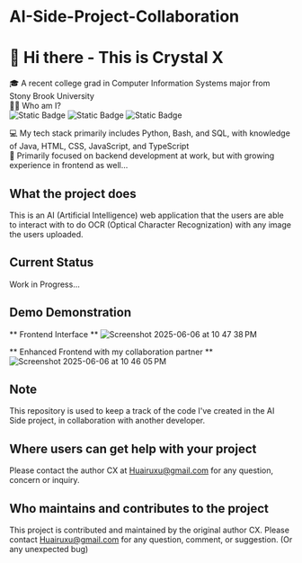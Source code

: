 # AI-Side-Project-Collaboration
# 👋 Hi there - This is Crystal X
🎓 A recent college grad in Computer Information Systems major from Stony Brook University  
👩‍💻 Who am I?  
![Static Badge](https://img.shields.io/badge/who_am_i-Jr.%20Software%20Engineer-purple)
![Static Badge](https://img.shields.io/badge/who_am_i-On%20the%20Road%20to%20System%20Architect-green)
![Static Badge](https://img.shields.io/badge/who_am_i-Tech%20Enthusiast-blue)


💻 My tech stack primarily includes Python, Bash, and SQL, with knowledge of Java, HTML, CSS, JavaScript, and TypeScript  
🌱 Primarily focused on backend development at work, but with growing experience in frontend as well...

## What the project does
This is an AI (Artificial Intelligence) web application that the users are able to interact with to do OCR (Optical Character Recognization) with any image the users uploaded.

## Current Status
Work in Progress...

## Demo Demonstration
** Frontend Interface **
![Screenshot 2025-06-06 at 10 47 38 PM](https://github.com/user-attachments/assets/11d88a8a-ce5e-47b4-bdeb-1cf9cc58b92e)


** Enhanced Frontend with my collaboration partner **
![Screenshot 2025-06-06 at 10 46 05 PM](https://github.com/user-attachments/assets/27060e64-c9d8-405b-9fa3-87d62df41dad)



## Note
This repository is used to keep a track of the code I've created in the AI Side project, in collaboration with another developer.

## Where users can get help with your project
Please contact the author CX at Huairuxu@gmail.com for any question, concern or inquiry.

## Who maintains and contributes to the project
This project is contributed and maintained by the original author CX. Please contact Huairuxu@gmail.com for any question, comment, or suggestion. (Or any unexpected bug)


